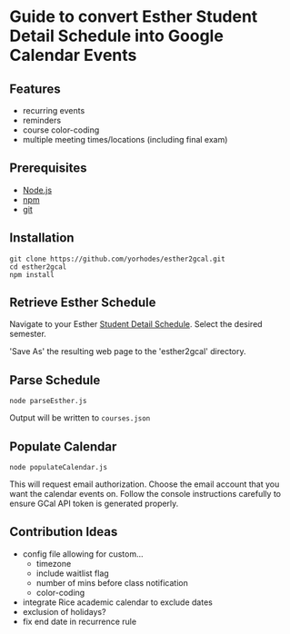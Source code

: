 # Guide to convert Esther Student Detail Schedule into Google Calendar Events 

## Features
- recurring events
- reminders
- course color-coding
- multiple meeting times/locations (including final exam) 

## Prerequisites
- [Node.js](https://nodejs.org/en/)
- [npm](https://www.npmjs.com/)
- [git](https://git-scm.com/downloads)

## Installation

```
git clone https://github.com/yorhodes/esther2gcal.git
cd esther2gcal
npm install
```

## Retrieve Esther Schedule

Navigate to your Esther [Student Detail Schedule](https://esther.rice.edu/selfserve/bwskfshd.P_CrseSchdDetl). Select the desired semester. 

'Save As' the resulting web page to the 'esther2gcal' directory.

## Parse Schedule

```
node parseEsther.js
```

Output will be written to `courses.json`

## Populate Calendar

```
node populateCalendar.js
```

This will request email authorization. Choose the email account that you want the calendar events on. Follow the console instructions carefully to ensure GCal API token is generated properly.

## Contribution Ideas

- config file allowing for custom...
    - timezone
    - include waitlist flag
    - number of mins before class notification
    - color-coding
- integrate Rice academic calendar to exclude dates
- exclusion of holidays?
- fix end date in recurrence rule

